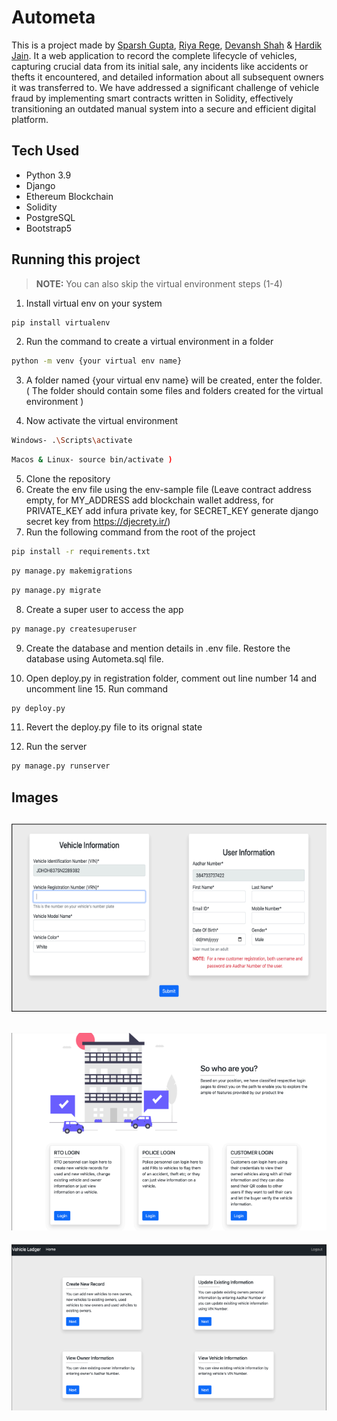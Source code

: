 # Autometa

This is a project made by [Sparsh Gupta](https://github.com/Sparsh1101), [Riya Rege](https://github.com/RiyaR01), [Devansh Shah](https://github.com/twilight-warlock) & [Hardik Jain](https://github.com/hardikjain1708).
It a web application to record the complete lifecycle of vehicles, capturing crucial data from its initial sale, any incidents like accidents or thefts it encountered, and detailed information about all subsequent owners it was transferred to. We have addressed a significant challenge of vehicle fraud by implementing smart contracts written in Solidity, effectively transitioning an outdated manual system into a secure and efficient digital platform.


## Tech Used

- Python 3.9
- Django
- Ethereum Blockchain
- Solidity
- PostgreSQL
- Bootstrap5

## Running this project  

> **NOTE:** You can also skip the virtual environment steps (1-4)

1. Install virtual env on your system
```bash
pip install virtualenv
```

2. Run the command to create a virtual environment in a folder
```bash
python -m venv {your virtual env name}
```

3. A folder named {your virtual env name} will be created, enter the folder. ( The folder should contain some files and folders created for the virtual environment )

4. Now activate the virtual environment
```bash
Windows- .\Scripts\activate
```

```bash
Macos & Linux- source bin/activate )
```

5. Clone the repository
6. Create the env file using the env-sample file (Leave contract address empty, for MY_ADDRESS add blockchain wallet address, for PRIVATE_KEY add infura private key, for SECRET_KEY generate django secret key from https://djecrety.ir/)
7. Run the following command from the root of the project

```bash
pip install -r requirements.txt
```

```bash
py manage.py makemigrations
```

```bash
py manage.py migrate
```

8. Create a super user to access the app

```bash
py manage.py createsuperuser
```
9. Create the database and mention details in .env file. Restore the database using Autometa.sql file.

10. Open deploy.py in registration folder, comment out line number 14 and uncomment line 15. Run command
```bash
py deploy.py
```

11. Revert the deploy.py file to its orignal state

12. Run the server
```bash
py manage.py runserver
```

## Images

![Login Page](screenshots/ss3.png)
---

![Home Page](screenshots/ss1.png)
---

![Results Page](screenshots/ss2.png)
